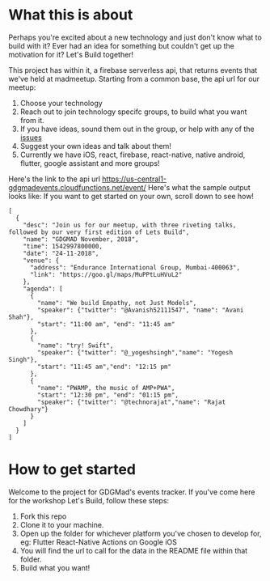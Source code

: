 # What this is about
Perhaps you're excited about a new technology and just don't know what to build with it?
Ever had an idea for something but couldn't get up the motivation for it?
Let's Build together!

This project has within it, a firebase serverless api, that returns events that we've held at madmeetup.
Starting from a common base, the api url for our meetup:
1. Choose your technology
2. Reach out to join technology specifc groups, to build what you want from it.
3. If you have ideas, sound them out in the group, or help with any of the [issues](https://github.com/gdgmad/gdgmadevents/issues)
4. Suggest your own ideas and talk about them!
5. Currently we have iOS, react, firebase, react-native, native android, flutter, google assistant and more groups!

Here's the link to the api url https://us-central1-gdgmadevents.cloudfunctions.net/event/
Here's what the sample output looks like: If you want to get started on your own, scroll down to see how!
```
[
  {
    "desc": "Join us for our meetup, with three riveting talks, followed by our very first edition of Lets Build",
    "name": "GDGMAD November, 2018",
    "time": 1542997800000,
    "date": "24-11-2018",
    "venue": {
      "address": "Endurance International Group, Mumbai-400063",
      "link": "https://goo.gl/maps/MuPPtLuHVuL2"
    },
    "agenda": [
      {
        "name": "We build Empathy, not Just Models",
        "speaker": {"twitter": "@Avanish52111547", "name": "Avani Shah"},
        "start": "11:00 am", "end": "11:45 am"
      },
      {
        "name": "try! Swift",
        "speaker": {"twitter": "@_yogeshsingh","name": "Yogesh Singh"},
        "start": "11:45 am","end": "12:15 pm"
      },
      {
        "name": "PWAMP, the music of AMP+PWA",
        "start": "12:30 pm", "end": "01:15 pm",
        "speaker": {"twitter": "@technorajat","name": "Rajat Chowdhary"}
      }
    ]
  }
]
```

# How to get started
Welcome to the project for GDGMad's events tracker.
If you've come here for the workshop Let's Build, follow these steps:
1. Fork this repo
2. Clone it to your machine.
3. Open up the folder for whichever platform you've chosen to develop for, eg:
    Flutter
    React-Native
    Actions on Google
    iOS
4. You will find the url to call for the data in the README file within that folder.
5. Build what you want!
